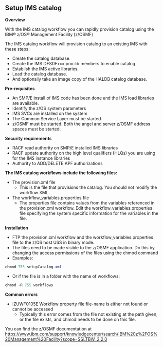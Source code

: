 ## Setup IMS catalog

**Overview**

With the IMS catalog  workflow you can rapidly provision catalog using the IBM® z/OS® Management Facility (z/OSMF)

The IMS catalog workflow will provision catalog to an existing IMS with these steps:
* Create the catalog database.
* Create the IMS DFSDFxxx proclib members to enable catalog.
* Establish the IMS active libraries.
* Load the catalog database.
* And optionally take an image copy of the HALDB catalog database.

**Pre-requisites**
* An SMP/E install of IMS code has been done and the IMS load libraries are available.
* Identify the z/OS system parameters
* IMS SVCs are installed on the system
* The Common Service Layer must be started.
* z/OSMF must be started. Both the angel and server z/OSMF address spaces must be started. 

**Security requirements**
* RACF read authority on SMP/E installed IMS libraries
* RACF update authority on the high level qualifiers (HLQs) you are using for the IMS instance libraries
* Authority to ADD/DELETE APF authorizations

**The IMS catalog workflows include the following files:**
* The provision.xml file
  * This is the file that provisions the catalog. You should not modify the workflow XML.
* The workflow_variables.properties file
  * The properties file contains values from the variables referenced in the provision.xml workflow.  Edit the workflow_variables.properties file specifying the system specific information for the variables in the file. 

**Installation**
* FTP the provision.xml workflow and the workflow_variables.properties file to the z/OS host USS in binary mode.
* The files need to be made visible to the z/OSMF application.  Do this by changing the access permissions of the files using the chmod command
* Examples: 
```Java
chmod 755 setupCatalog.xml
```
* Or if the file is in a folder with the name of workflows:
```Java 
chmod -R 755 workflows
```

**Common errors**
* IZUWF0105E   Workflow property file file-name is either not found or cannot be accessed
  * Typically this error comes from the file not existing at the path given, or the file exists, and chmod needs to be done on this file.

You can find the z/OSMF documentation at
https://www.ibm.com/support/knowledgecenter/search/IBM%20z%2FOS%20Management%20Facility?scope=SSLTBW_2.2.0
